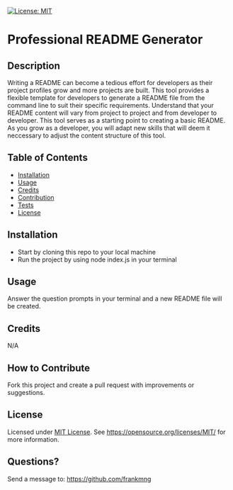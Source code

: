 [![License: MIT](https://img.shields.io/badge/License-MIT-yellow.svg)](https://opensource.org/licenses/MIT)
# Professional README Generator

## Description
Writing a README can become a tedious effort for developers as their project profiles grow and more projects are built. This tool provides a flexible template for developers to generate a README file from the command line to suit their specific requirements. Understand that your README content will vary from project to project and from developer to developer. This tool serves as a starting point to creating a basic README. As you grow as a developer, you will adapt new skills that will deem it neccessary to adjust the content structure of this tool.
## Table of Contents
- [Installation](#installation)
- [Usage](#usage)
- [Credits](#credits)
- [Contribution](#contribution)
- [Tests](#tests)
- [License](#license)

## Installation
- Start by cloning this repo to your local machine
- Run the project by using node index.js in your terminal

## Usage
Answer the question prompts in your terminal and a new README file will be created.

## Credits
N/A

## How to Contribute
Fork this project and create a pull request with improvements or suggestions.
## License
Licensed under <a href="https://opensource.org/licenses/MIT/">MIT License<a>.
See https://opensource.org/licenses/MIT/ for more information.

## Questions?
Send a message to: https://github.com/frankmng
